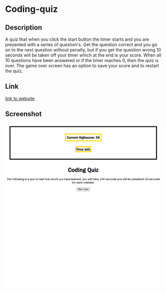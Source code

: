 # Coding-quiz

## Description

A quiz that when you click the start button the timer starts and you are
presented with a series of question's. Get the question correct and you go on to the next question without penalty, but if you get the question wrong 10 seconds will be taken off your timer which at the end is your score. When all 10 questions have been answered or if the timer reaches 0, then the quiz is over. The game over screen has an option to save your score and to restart the quiz. 

## Link 

<a href="https://ivabon.github.io/04-code-quiz/">link to website </a>

## Screenshot 

![screenshot of webpage](./assests/_C__Users_ivanb_bootcamp_homwork_04-code-quiz_index.html.png)


